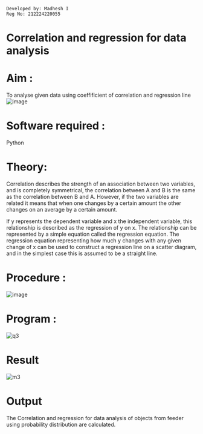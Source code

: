 ```
Developed by: Madhesh I
Reg No: 212224220055
```
# Correlation and regression for data analysis
# Aim : 

To analyse given data using coeffificient of correlation and regression line
![image](https://user-images.githubusercontent.com/104613195/168224136-d6b64e64-7d3d-4775-9337-c8f96fe41f2d.png)


# Software required :  

Python

# Theory:

Correlation describes the strength of an association between two variables, and is completely symmetrical, the correlation between A and B is the same as the correlation between B and A. However, if the two variables are related it means that when one changes by a certain amount the other changes on an average by a certain amount.  

If y represents the dependent variable and x the independent variable, this relationship is described as the regression of y on x. The relationship can be represented by a simple equation called the regression equation. The regression equation representing how much y changes with any given change of x can be used to construct a regression line on a scatter diagram, and in the simplest case this is assumed to be a straight line.

# Procedure :

![image](https://user-images.githubusercontent.com/104613195/168225866-ac8f6610-bdc3-4ac2-a24e-2b24ba08e189.png)

# Program :
![q3](https://github.com/user-attachments/assets/13b74c3b-6d0e-4ecb-a7ec-e99a3112c59f)


# Result
![m3](https://github.com/user-attachments/assets/222ebc78-5c76-4fe0-a2da-4170f7ff938b)

# Output 
The Correlation and regression for data analysis of objects from feeder using probability distribution are calculated.

